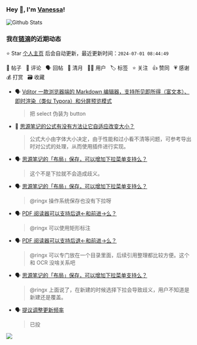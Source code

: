### Hey 👋, I'm [Vanessa](http://vanessa.b3log.org/)!

![Github Stats](https://github-readme-stats.vercel.app/api?username=Vanessa219&show_icons=true)

<!--events start -->

### 我在[链滴](https://ld246.com)的近期动态

⭐️ Star [个人主页](https://github.com/Vanessa219/Vanessa219) 后会自动更新，最近更新时间：`2024-07-01 08:44:49`

📝 帖子 &nbsp; 💬 评论 &nbsp; 🗣 回帖 &nbsp; 🌙 清月 &nbsp; 👨‍💻 用户 &nbsp; 🏷️ 标签 &nbsp; ⭐️ 关注 &nbsp; 👍 赞同 &nbsp; 💗 感谢 &nbsp; 💰 打赏 &nbsp; 🗃 收藏

* 🗣 [Vditor 一款浏览器端的 Markdown 编辑器，支持所见即所得（富文本）、即时渲染（类似 Typora）和分屏预览模式](https://ld246.com/article/1549638745630/comment/1719191071184#comments)

  > 把 select 伪装为 button
* 💬 [思源笔记的公式有没有方法让它自适应改变大小？](https://ld246.com/article/1718933532253/comment/1718980571255#comments)

  > 公式大小由字体大小决定，由于性能和过小看不清等问题，可参考导出时对公式的处理，从而使用插件进行实现。
* 🗣 [思源笔记的「布局」保存，可以增加下拉菜单支持么？](https://ld246.com/article/1718691663751/comment/1718849161141#comments)

  > 这个不是下拉就不会造成歧义。
* 🗣 [思源笔记的「布局」保存，可以增加下拉菜单支持么？](https://ld246.com/article/1718691663751/comment/1718692469640#comments)

  > @ringx 操作系统保存也没有下拉呀
* 🗣 [PDF 阅读器可以支持后退←和前进→么？](https://ld246.com/article/1717876546326/comment/1718772994192#comments)

  > @ringx 可以使用矩形标注
* 🗣 [PDF 阅读器可以支持后退←和前进→么？](https://ld246.com/article/1717876546326/comment/1718772994192#comments)

  > @ringx 可以专门放在一个目录里面，后续引用整理都比较方便。这个和 OCR 没啥关系吧
* 🗣 [思源笔记的「布局」保存，可以增加下拉菜单支持么？](https://ld246.com/article/1718691663751/comment/1718692469640#comments)

  > @ringx 上面说了，在新建的时候选择下拉会导致歧义，用户不知道是新建还是覆盖。
* 🗣 [提议调整更新频率](https://ld246.com/article/1718615754184/comment/1718793843274#comments)

  > 已投


<!--events end -->

<a title="Hits" target="_blank" href="https://github.com/Vanessa219/Vanessa219"><img src="https://hits.b3log.org/Vanessa219/Vanessa219.svg"></a>
